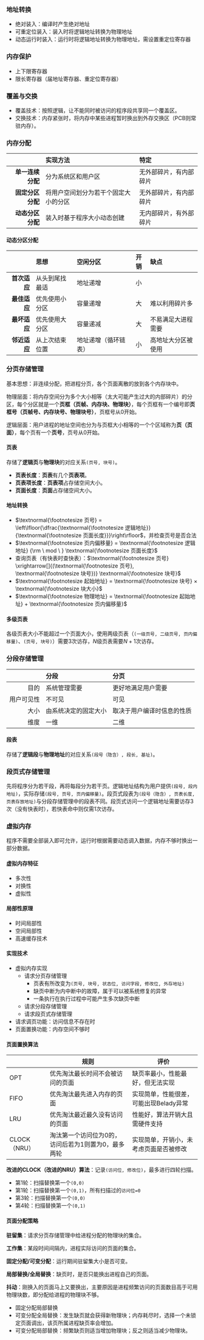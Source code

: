 
### 地址转换

- 绝对装入：编译时产生绝对地址
- 可重定位装入：装入时将逻辑地址转换为物理地址
- 动态运行时装入：运行时将逻辑地址转换为物理地址，需设置重定位寄存器

### 内存保护

- 上下限寄存器
- 限长寄存器（届地址寄存器、重定位寄存器）

### 覆盖与交换

- 覆盖技术：按照逻辑，让不能同时被访问的程序段共享同一个覆盖区。
- 交换技术：内存紧张时，将内存中某些进程暂时换出到外存交换区（PCB则常驻内存）。

### 内存分配

|                  | 实现方法                             | 特定                   |
| ---------------: | :----------------------------------- | :--------------------- |
| **单一连续分配** | 分为系统区和用户区                   | 无外部碎片，有内部碎片 |
| **固定分区分配** | 将用户空间划分为若干个固定大小的分区 | 无外部碎片，有内部碎片 |
| **动态分区分配** | 装入时基于程序大小动态创建           | 无内部碎片，有外部碎片 |

#### 动态分区分配

|              | 思想           | 空闲分区             | 开销 | 缺点               |
| -----------: | :------------- | :------------------- | :--: | :----------------- |
| **首次适应** | 从头到尾找最适 | 地址递增             |  小  |                    |
| **最佳适应** | 优先使用小分区 | 容量递增             |  大  | 难以利用碎片多     |
| **最坏适应** | 优先使用大分区 | 容量递减             |  大  | 不易满足大进程需要 |
| **邻近适应** | 从上次结束位置 | 地址递增（循环链表） |  小  | 高地址大分区被使用 |

### 分页存储管理

基本思想：非连续分配，把进程分页，各个页面离散的放到各个内存块中。

物理层面：将内存空间分为多个大小相等（太大可能产生过大的内部碎片）的分区，每个分区就是一个**页框（页帧、内存块、物理块）**，每个页框有一个编号即**页框号（页帧号、内存块号、物理块号）**，页框号从0开始。

逻辑层面：用户进程的地址空间也分为与页框大小相等的一个个区域称为**页（页面）**，每个页有一个**页号**，页号从0开始。

#### 页表

存储了**逻辑页**与**物理块**的对应关系`(页号, 块号)`。

- **页表长度**：**页表**有几个**页表项**。
- **页表项长度**：**页表项**占存储空间大小。
- **页面长度**：**页面**占存储空间大小。

#### 地址转换

- $\textnormal{\footnotesize 页号} = \left\lfloor{\dfrac{\textnormal{\footnotesize 逻辑地址}}{\textnormal{\footnotesize 页面长度}}}\right\rfloor$，并检查页号是否合法
- $\textnormal{\footnotesize 页内偏移量} = \textnormal{\footnotesize 逻辑地址} {\rm \ mod \ } \textnormal{\footnotesize 页面长度}$
- 查询页表（有快表时查快表）：$\textnormal{\footnotesize 页号} \xrightarrow[]{(\textnormal{\footnotesize 页号}, \textnormal{\footnotesize 块号})} \textnormal{\footnotesize 块号}$
- $\textnormal{\footnotesize 起始地址} = \textnormal{\footnotesize 块号} × \textnormal{\footnotesize 块大小}$
- $\textnormal{\footnotesize 物理地址} = \textnormal{\footnotesize 起始地址} + \textnormal{\footnotesize 页内偏移量}$

#### 多级页表

各级页表大小不能超过一个页面大小，使用两级页表（`(一级页号, 二级页号, 页内偏移量)`、`(页号, 块号)`）需要$3$次访存，$N$级页表需要$N+1$次访存。

### 分段存储管理

|            | 分段                 | 分页                       |
| ---------: | :------------------- | :------------------------- |
|       目的 | 系统管理需要         | 更好地满足用户需要         |
| 用户可见性 | 不可见               | 可见                       |
|       大小 | 由系统决定的固定大小 | 取决于用户编译时信息的性质 |
|       维度 | 一维                 | 二维                       |

#### 段表

存储了**逻辑段**与**物理地址**的对应关系`(段号（隐含）, 段长, 基址)`。

### 段页式存储管理

先将程序分为若干段，再将每段分为若干页。逻辑地址结构为用户提供`(段号, 段内地址)`，实际存储`(段号, 页号, 页内偏移量)`。段页式段表为`(段号（隐含）, 页表长度, 页表存放地址)`与分段存储管理中的段表不同。段页式访问一个逻辑地址需要访存$3$次（没有快表时），若快表命中则仅需$1$次访存。

### 虚拟内存

程序不需要全部装入即可允许，运行时根据需要动态调入数据，内存不够时换出一部分数据。

#### 虚拟内存特征

- 多次性
- 对换性
- 虚拟性

#### 局部性原理

- 时间局部性
- 空间局部性
- 高速缓存技术

#### 实现技术

- 虚拟内存实现
  - 请求分页存储管理
    - 页表有所改变为`(页号, 块号, 状态位, 访问字段, 修改位, 外存地址)`
    - 缺页中断为内中断中的故障，属于可以被系统修复的异常
    - 一条执行在执行过程中可能产生多次缺页中断
  - 请求分段存储管理
  - 请求段页式存储管理
- 请求调页功能：访问信息不存在时
- 页面置换功能：内存空间不够时

#### 页面置换算法

|                    | 规则                                                | 评价                                   |
| ------------------ | --------------------------------------------------- | -------------------------------------- |
| OPT                | 优先淘汰最长时间不会被访问的页面                    | 缺页率最小，性能最好，但无法实现       |
| FIFO               | 优先淘汰最先进入内存的页面                          | 实现简单，性能很差，可能出现Belady异常 |
| LRU                | 优先淘汰最近最久没有访问的页面                      | 性能好，算法开销大且需硬件支持         |
| CLOCK（NRU）       | 淘汰第一个访问位为0的，访问后若为1则置为0，最多两轮 | 实现简单，开销小，未考虑页面是否被修改 |

**改进的CLOCK（改进的NRU）算法**：记录`(访问位, 修改位)`，最多进行四轮扫描。

- 第1轮：扫描替换第一个`(0,0)`
- 第1轮：扫描替换第一个`(0,1)`，所有扫描过的`访问位=0`
- 第3轮：扫描替换第一个`(0,0)`
- 第4轮：扫描替换第一个`(0,1)`

#### 页面分配策略

**驻留集**：请求分页存储管理中给进程分配的物理块的集合。

**工作集**：某段时间间隔内，进程实际访问的页面的集合。

**固定分配/可变分配**：运行期间驻留集大小是否可变。

**局部替换/全局替换**：缺页时，是否只能换出进程自己的页面。

**抖动**：刚换入的页面马上又要换出，主要原因是进程频繁访问的页面数目高于可用物理块数，即分配给进程的物理块不够。

- 固定分配局部替换
- 可变分配全局替换：发生缺页就会获得新物理块；内存耗尽时，选择一个未锁定页面调出，该页所属进程缺页率会增加。
- 可变分配局部替换：频繁缺页则适当增加物理块；反之则适当减少物理块。

